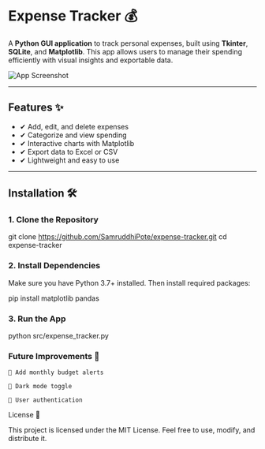 # Expense Tracker 💰  

A **Python GUI application** to track personal expenses, built using **Tkinter**, **SQLite**, and **Matplotlib**. This app allows users to manage their spending efficiently with visual insights and exportable data.

![App Screenshot](docs/screenshots/)  

---

## Features ✨  

- ✔ Add, edit, and delete expenses  
- ✔ Categorize and view spending  
- ✔ Interactive charts with Matplotlib  
- ✔ Export data to Excel or CSV  
- ✔ Lightweight and easy to use  

---

## Installation 🛠️  

### 1. Clone the Repository  

git clone https://github.com/SamruddhiPote/expense-tracker.git
cd expense-tracker
### 2. Install Dependencies

Make sure you have Python 3.7+ installed. Then install required packages:

pip install matplotlib pandas

### 3. Run the App
 
python src/expense_tracker.py

### Future Improvements 🚀

    🔔 Add monthly budget alerts

    🌙 Dark mode toggle

    🔐 User authentication

License 📜

This project is licensed under the MIT License.
Feel free to use, modify, and distribute it.
